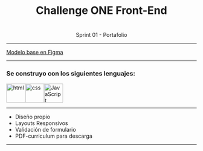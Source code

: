 # <h1 align="center">Challenge ONE Front-End<h1>
<p align="center">Sprint 01 - Portafolio</p>

<hr>

<p><a href="https://www.figma.com/file/o2di04LyhIgUoAbkNLde80/Portafolio?node-id=1%3A29&t=1bwq8A2gSyumsdmo-0">Modelo base en Figma</a></p>

<hr>

<h3>Se construyo con los siguientes lenguajes:</h3>

 <img src="https://img.icons8.com/color/344/html-5--v1.png" alt="html" width="50"/><img src="https://img.icons8.com/color/344/css3.png" alt="css" width="50"/><img    src="https://img.icons8.com/color/344/javascript--v1.png" alt="JavaScript" width="50"/>
 
 <hr>
 
 <ul>
  <li>Diseño propio</li>
  <li>Layouts Responsivos</li>
  <li>Validación de formulario</li>
  <li>PDF-curriculum para descarga</li>
 </ul>

<hr>
